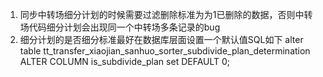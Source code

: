 1. 同步中转场细分计划的时候需要过滤删除标准为为1已删除的数据，否则中转场代码细分计划会出现同一个中转场多条记录的bug
2. 细分计划的是否细分标准最好在数据库层面设置一个默认值SQL如下 alter table tt_transfer_xiaojian_sanhuo_sorter_subdivide_plan_determination ALTER  COLUMN is_subdivide_plan set DEFAULT 0;
